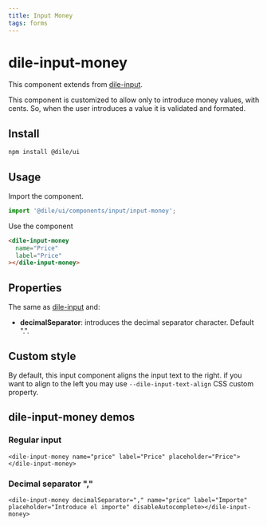 ```yaml
---
title: Input Money
tags: forms
---
```


# dile-input-money

This component extends from [dile-input](/components/dile-input).

This component is customized to allow only to introduce money values, with cents. So, when the user introduces a value it is validated and formated.

## Install

```bash
npm install @dile/ui
```

## Usage

Import the component.

```javascript
import '@dile/ui/components/input/input-money';
```

Use the component

```html
<dile-input-money
  name="Price"
  label="Price"
></dile-input-money>
```

## Properties

The same as [dile-input](/components/dile-input) and:

- **decimalSeparator**: introduces the decimal separator character. Default ".".

## Custom style

By default, this input component aligns the input text to the right. if you want to align to the left you may use ```--dile-input-text-align``` CSS custom property.

## dile-input-money demos

### Regular input

```html:preview
<dile-input-money name="price" label="Price" placeholder="Price"></dile-input-money>
```

### Decimal separator ","

```html:preview
<dile-input-money decimalSeparator="," name="price" label="Importe" placeholder="Introduce el importe" disableAutocomplete></dile-input-money>
```